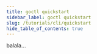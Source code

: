 ```yaml
---
title: goctl quickstart
sidebar_label: goctl quickstart
slug: /tutorials/cli/quickstart
hide_table_of_contents: true
---
```

balala...